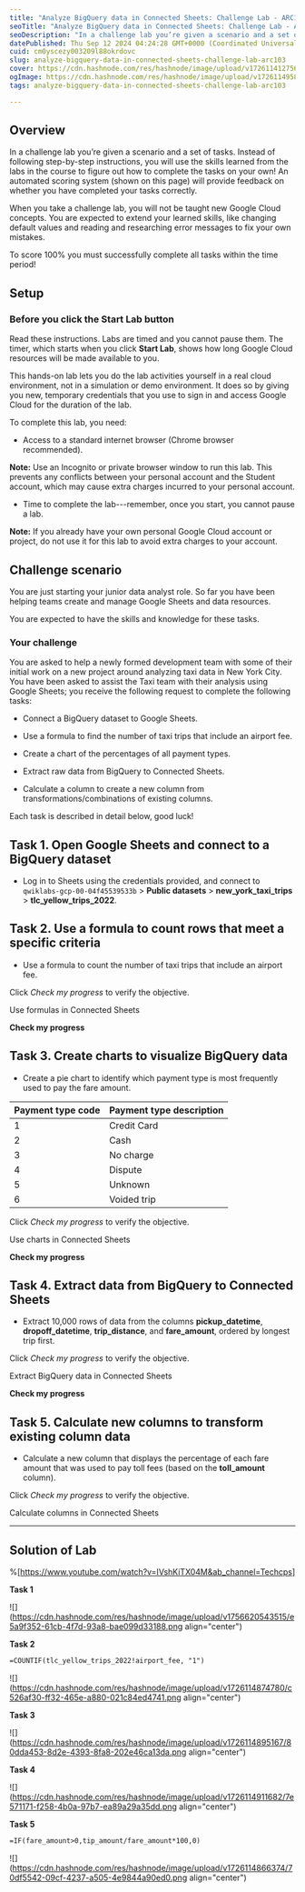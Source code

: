 ```yaml
---
title: "Analyze BigQuery data in Connected Sheets: Challenge Lab - ARC103"
seoTitle: "Analyze BigQuery data in Connected Sheets: Challenge Lab - ARC103"
seoDescription: "In a challenge lab you’re given a scenario and a set of tasks. Instead of following step-by-step instructions, you will use the skills learned from the labs"
datePublished: Thu Sep 12 2024 04:24:28 GMT+0000 (Coordinated Universal Time)
cuid: cm0yscezy003209l88okrdovc
slug: analyze-bigquery-data-in-connected-sheets-challenge-lab-arc103
cover: https://cdn.hashnode.com/res/hashnode/image/upload/v1726114127568/d32412c6-957d-4c46-b0c3-c6f1741cdcab.jpeg
ogImage: https://cdn.hashnode.com/res/hashnode/image/upload/v1726114958743/2c183df3-e21d-48c4-a4be-b9e7305ad87d.jpeg
tags: analyze-bigquery-data-in-connected-sheets-challenge-lab-arc103

---
```


## **Overview**

In a challenge lab you’re given a scenario and a set of tasks. Instead of following step-by-step instructions, you will use the skills learned from the labs in the course to figure out how to complete the tasks on your own! An automated scoring system (shown on this page) will provide feedback on whether you have completed your tasks correctly.

When you take a challenge lab, you will not be taught new Google Cloud concepts. You are expected to extend your learned skills, like changing default values and reading and researching error messages to fix your own mistakes.

To score 100% you must successfully complete all tasks within the time period!

## **Setup**

### Before you click the Start Lab button

Read these instructions. Labs are timed and you cannot pause them. The timer, which starts when you click **Start Lab**, shows how long Google Cloud resources will be made available to you.

This hands-on lab lets you do the lab activities yourself in a real cloud environment, not in a simulation or demo environment. It does so by giving you new, temporary credentials that you use to sign in and access Google Cloud for the duration of the lab.

To complete this lab, you need:

* Access to a standard internet browser (Chrome browser recommended).
    

**Note:** Use an Incognito or private browser window to run this lab. This prevents any conflicts between your personal account and the Student account, which may cause extra charges incurred to your personal account.

* Time to complete the lab---remember, once you start, you cannot pause a lab.
    

**Note:** If you already have your own personal Google Cloud account or project, do not use it for this lab to avoid extra charges to your account.

## **Challenge scenario**

You are just starting your junior data analyst role. So far you have been helping teams create and manage Google Sheets and data resources.

You are expected to have the skills and knowledge for these tasks.

### Your challenge

You are asked to help a newly formed development team with some of their initial work on a new project around analyzing taxi data in New York City. You have been asked to assist the Taxi team with their analysis using Google Sheets; you receive the following request to complete the following tasks:

* Connect a BigQuery dataset to Google Sheets.
    
* Use a formula to find the number of taxi trips that include an airport fee.
    
* Create a chart of the percentages of all payment types.
    
* Extract raw data from BigQuery to Connected Sheets.
    
* Calculate a column to create a new column from transformations/combinations of existing columns.
    

Each task is described in detail below, good luck!

## **Task 1. Open Google Sheets and connect to a BigQuery dataset**

* Log in to Sheets using the credentials provided, and connect to `qwiklabs-gcp-00-04f45539533b` &gt; **Public datasets** &gt; **new\_york\_taxi\_trips** &gt; **tlc\_yellow\_trips\_2022**.
    

## **Task 2. Use a formula to count rows that meet a specific criteria**

* Use a formula to count the number of taxi trips that include an airport fee.
    

Click *Check my progress* to verify the objective.

Use formulas in Connected Sheets

**Check my progress**

## **Task 3. Create charts to visualize BigQuery data**

* Create a pie chart to identify which payment type is most frequently used to pay the fare amount.
    

| **Payment type code** | **Payment type description** |
| --- | --- |
| 1 | Credit Card |
| 2 | Cash |
| 3 | No charge |
| 4 | Dispute |
| 5 | Unknown |
| 6 | Voided trip |

Click *Check my progress* to verify the objective.

Use charts in Connected Sheets

**Check my progress**

## **Task 4. Extract data from BigQuery to Connected Sheets**

* Extract 10,000 rows of data from the columns **pickup\_datetime**, **dropoff\_datetime**, **trip\_distance**, and **fare\_amount**, ordered by longest trip first.
    

Click *Check my progress* to verify the objective.

Extract BigQuery data in Connected Sheets

**Check my progress**

## **Task 5. Calculate new columns to transform existing column data**

* Calculate a new column that displays the percentage of each fare amount that was used to pay toll fees (based on the **toll\_amount** column).
    

Click *Check my progress* to verify the objective.

Calculate columns in Connected Sheets

---

## Solution of Lab

%[https://www.youtube.com/watch?v=IVshKiTX04M&ab_channel=Techcps] 

**Task 1**

![](https://cdn.hashnode.com/res/hashnode/image/upload/v1756620543515/e5a9f352-61cb-4f7d-93a8-bae099d33188.png align="center")

**Task 2**

```apache
=COUNTIF(tlc_yellow_trips_2022!airport_fee, "1")
```

![](https://cdn.hashnode.com/res/hashnode/image/upload/v1726114874780/c526af30-ff32-465e-a880-021c84ed4741.png align="center")

**Task 3**

![](https://cdn.hashnode.com/res/hashnode/image/upload/v1726114895167/80dda453-8d2e-4393-8fa8-202e46ca13da.png align="center")

**Task 4**

![](https://cdn.hashnode.com/res/hashnode/image/upload/v1726114911682/7e571171-f258-4b0a-97b7-ea89a29a35dd.png align="center")

**Task 5**

```apache
=IF(fare_amount>0,tip_amount/fare_amount*100,0)
```

![](https://cdn.hashnode.com/res/hashnode/image/upload/v1726114866374/70df5542-09cf-4237-a505-4e9844a90ed0.png align="center")